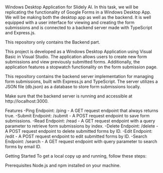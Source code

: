 Windows Desktop Application for Slidely AI. In this task, we will be replicating the functionality of Google Forms in a Windows Desktop App. We will be making both the desktop app as well as the backend. It is well equipped with a user interface for viewing and creating the form submissions and is connected to a backend server made with TypeScript and Express.js.

This repository only contains the Backend part.

This project is developed as a Windows Desktop Application using Visual Basic in Visual Studio. The application allows users to create new form submissions and view previously submitted forms. Additionally, the application features a stopwatch functionality on the form submission page.

This repository contains the backend server implementation for managing form submissions, built with Express.js and TypeScript. The server utilizes a JSON file (db.json) as a database to store form submissions locally.

Make sure that the backend server is running and accessible at http://localhost:3000.


Features
-Ping Endpoint: /ping - A GET request endpoint that always returns true.
-Submit Endpoint: /submit - A POST request endpoint to save form submissions.
-Read Endpoint: /read - A GET request endpoint with a query parameter to retrieve form submissions by index.
-Delete Endpoint: /delete - A POST request endpoint to delete submitted forms by ID.
-Edit Endpoint: /edit - A POST request endpoint to edit submitted forms by ID.
-Search Endpoint: /search - A GET request endpoint with query parameter to search forms by email ID.

Getting Started
To get a local copy up and running, follow these steps:

Prerequisites
Node.js and npm installed on your machine.

